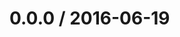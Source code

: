 <!--remark setext-->

<!--lint disable no-multiple-toplevel-headings-->

0.0.0 / 2016-06-19
==================
